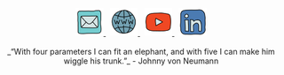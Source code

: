 <div align=center>
   <a href="mailto:mail@lukaswittmann.com">
   <img src="./images/mail.png" alt="E-Mail" width="50">
   </a>
&nbsp
   <a href="https://lukaswittmann.com">
   <img src="./images/website.png" alt="Website" width="50">
   </a>
&nbsp
   <a href="https://www.youtube.com/channel/UCpXvAwnxumFDjF5qvkFLDfw">
   <img src="./images/youtube.png" alt="Youtube" width="50">
   </a>
&nbsp
   <a href="https://www.linkedin.com/in/lukas-wittmann-1647bb1ba/">
   <img src="./images/linkedin.png" alt="LinkedIn" width="50">
   </a>
</div>

<br>

<div align=center>
_“With four parameters I can fit an elephant, and with five I can make him wiggle his trunk.”_ - Johnny von
Neumann
</div>
   
<!--
**lukaswittmann/lukaswittmann** is a ✨ _special_ ✨ repository because its `README.md` (this file) appears on your GitHub profile.

Here are some ideas to get you started:

- 🔭 I’m currently working on ...
- 🌱 I’m currently learning ...
- 👯 I’m looking to collaborate on ...
- 🤔 I’m looking for help with ...
- 💬 Ask me about ...
- 📫 How to reach me: ...
- 😄 Pronouns: ...
- ⚡ Fun fact: ...
-->
